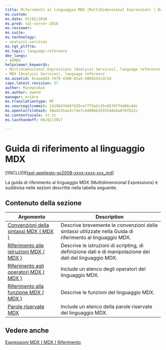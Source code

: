 ```yaml
---
title: Riferimenti al linguaggio MDX (MultiDimensional Expression) | Documenti Microsoft
ms.custom: 
ms.date: 03/02/2016
ms.prod: sql-server-2016
ms.reviewer: 
ms.suite: 
ms.technology:
- analysis-services
ms.tgt_pltfrm: 
ms.topic: language-reference
dev_langs:
- kbMDX
helpviewer_keywords:
- Multidimensional Expressions [Analysis Services], language reference
- MDX [Analysis Services], language reference
ms.assetid: 8ceaedd3-7679-4300-83a5-4809243cdc5d
caps.latest.revision: 27
author: Minewiskan
ms.author: owend
manager: erikre
ms.translationtype: MT
ms.sourcegitcommit: 1419847dd47435cef775a2c55c0578ff4406cddc
ms.openlocfilehash: 58ad155ae3cf4e7c4490bb355554deba0f6f622c
ms.contentlocale: it-it
ms.lasthandoff: 08/02/2017

---
```

# <a name="mdx-language-reference-mdx"></a>Guida di riferimento al linguaggio MDX
[!INCLUDE[tsql-appliesto-ss2008-xxxx-xxxx-xxx_md](../includes/tsql-appliesto-ss2008-xxxx-xxxx-xxx-md.md)]

  La guida di riferimento al linguaggio MDX (Multidimensional Expressions) è suddivisa nelle sezioni descritte nella tabella seguente.  
  
## <a name="in-this-section"></a>Contenuto della sezione  
  
|Argomento|Description|  
|-----------|-----------------|  
|[Convenzioni della sintassi MDX &#40; MDX &#41;](../mdx/mdx-syntax-conventions-mdx.md)|Descrive brevemente le convenzioni della sintassi utilizzate nella Guida di riferimento al linguaggio MDX.|  
|[Riferimento alle istruzioni MDX &#40; MDX &#41;](../mdx/mdx-statement-reference-mdx.md)|Descrive le istruzioni di scripting, di definizione dati e di manipolazione dei dati del linguaggio MDX.|  
|[Riferimento agli operatori MDX &#40; MDX &#41;](../mdx/mdx-operator-reference-mdx.md)|Include un elenco degli operatori del linguaggio MDX.|  
|[Riferimento alla funzione MDX &#40; MDX &#41;](../mdx/mdx-function-reference-mdx.md)|Descrive le funzioni del linguaggio MDX.|  
|[Parole riservate MDX](../mdx/mdx-reserved-words.md)|Include un elenco della parole riservate del linguaggio MDX.|  
  
## <a name="see-also"></a>Vedere anche  
 [Espressioni MDX &#40; MDX &#41; Riferimento](../mdx/multidimensional-expressions-mdx-reference.md)  
  
  

